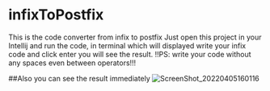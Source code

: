# infixToPostfix
This is the code converter from infix to postfix
Just open this project in your Intellij and run the code, in terminal which will displayed write your infix code and click enter
you will see the result.
!!PS: write your code without any spaces even between operators!!!

##Also you can see the result immediately
![ScreenShot_20220405160116](https://user-images.githubusercontent.com/73649961/161733608-5a023437-bc4f-462d-ad4a-8eb7243d41a4.png)
